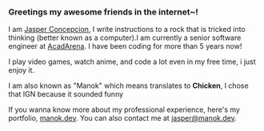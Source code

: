### Greetings my awesome friends in the internet~!

I am [Jasper Concepcion](https://manok.dev), I write instructions to a rock that is tricked into thinking (better known as a computer).I am currently a senior software engineer at [AcadArena](https://acadarena.com). I have been coding for more than 5 years now!

I play video games, watch anime, and code a lot even in my free time, i just enjoy it. 

I am also known as "Manok" which means translates to **Chicken**, I chose that IGN because it sounded funny

If you wanna know more about my professional experience, here's my portfolio, [manok.dev](https://manok.dev). You can also contact me at [jasper@manok.dev](mailto:jasper@manok.dev).

